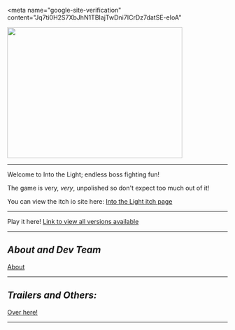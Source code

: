 <meta name="google-site-verification" content="Jq7ti0H2S7XbJhN1TBIajTwDni7ICrDz7datSE-eIoA" 

<img src="https://github.com/1D10T1C-STUD10S/into-the-light/assets/112738649/ea742ac7-b222-419c-9a8f-f97efef48c1f" width="400" height="300">

---

Welcome to Into the Light; endless boss fighting fun!

The game is very, *very*, unpolished so don't expect too much out of it!

You can view the itch io site here:
[Into the Light itch page](https://1d10t1c-stud10s.itch.io/into-the-light)

---

Play it here!
[Link to view all versions available](1d10t1c-stud10s.github.io/into-the-light/links.html)

---

## *About and Dev Team*
[About](https://1d10t1c-stud10s.github.io/more-to-explore/about.html)


---

## *Trailers and Others:*
[Over here!](https://1d10t1c-stud10s.github.io/more-to-explore/trailers.html)

---
